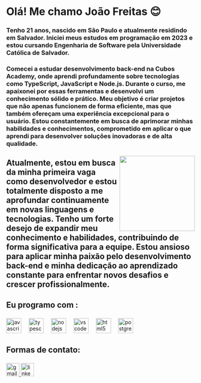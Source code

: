<h1 align="left">Olá! Me chamo João Freitas 😊</h1>

###

<h3 align="left">Tenho 21 anos, nascido em São Paulo e atualmente residindo em Salvador. Iniciei meus estudos em programação em 2023 e estou cursando Engenharia de Software pela Universidade Católica de Salvador.</h3>

###

<h3 align="left">Comecei a estudar desenvolvimento back-end na Cubos Academy, onde aprendi profundamente sobre tecnologias como TypeScript, JavaScript e Node.js. Durante o curso, me apaixonei por essas ferramentas e desenvolvi um conhecimento sólido e prático. Meu objetivo é criar projetos que não apenas funcionem de forma eficiente, mas que também ofereçam uma experiência excepcional para o usuário. Estou constantemente em busca de aprimorar minhas habilidades e conhecimentos, comprometido em aplicar o que aprendi para desenvolver soluções inovadoras e de alta qualidade.</h3>

###

<img align="right" height="201" src="https://i.pinimg.com/originals/cd/cd/c7/cdcdc7a4b3b88a69825f64131922ab83.gif"  />

###

<h2 align="left">Atualmente, estou em busca da minha primeira vaga como desenvolvedor e estou totalmente disposto a me aprofundar continuamente em novas linguagens e tecnologias. Tenho um forte desejo de expandir meu conhecimento e habilidades, contribuindo de forma significativa para a equipe. Estou ansioso para aplicar minha paixão pelo desenvolvimento back-end e minha dedicação ao aprendizado constante para enfrentar novos desafios e crescer profissionalmente.</h2>

###

<h2 align="left">Eu programo com :</h2>

###

<div align="left">
  <img src="https://cdn.jsdelivr.net/gh/devicons/devicon/icons/javascript/javascript-plain.svg" height="40" alt="javascript logo"  />
  <img width="12" />
  <img src="https://cdn.jsdelivr.net/gh/devicons/devicon/icons/typescript/typescript-plain.svg" height="40" alt="typescript logo"  />
  <img width="12" />
  <img src="https://cdn.jsdelivr.net/gh/devicons/devicon/icons/nodejs/nodejs-original.svg" height="40" alt="nodejs logo"  />
  <img width="12" />
  <img src="https://cdn.jsdelivr.net/gh/devicons/devicon/icons/vscode/vscode-original.svg" height="40" alt="vscode logo"  />
  <img width="12" />
  <img src="https://cdn.jsdelivr.net/gh/devicons/devicon/icons/html5/html5-plain-wordmark.svg" height="40" alt="html5 logo"  />
  <img width="12" />
  <img src="https://cdn.jsdelivr.net/gh/devicons/devicon/icons/postgresql/postgresql-plain.svg" height="40" alt="postgresql logo"  />
</div>

###

<h2 align="left">Formas de contato:</h2>

###

<div align="left">
  <a href="https://mail.google.com/mail/u/0/#inbox" target="_blank">
    <img src="https://img.shields.io/static/v1?message=Gmail&logo=gmail&label=&color=D14836&logoColor=white&labelColor=&style=for-the-badge" height="35" alt="gmail logo"  />
  </a>
  <a href="https://www.linkedin.com/in/jo%C3%A3o-freitas-597216286/" target="_blank">
    <img src="https://img.shields.io/static/v1?message=LinkedIn&logo=linkedin&label=&color=0077B5&logoColor=white&labelColor=&style=for-the-badge" height="35" alt="linkedin logo"  />
  </a>
</div>

###
